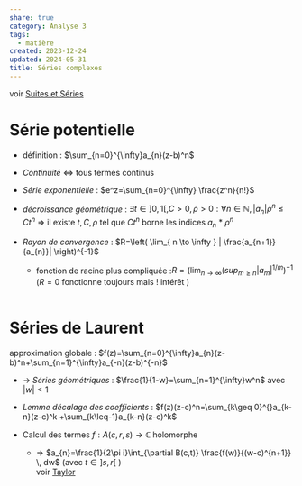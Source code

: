 ```yaml
---  
share: true  
category: Analyse 3  
tags:  
  - matière  
created: 2023-12-24  
updated: 2024-05-31  
title: Séries complexes  
---  
```

voir [Suites et Séries](Suites%20et%20S%C3%A9ries.md)  
# Série potentielle  
  
- définition : $\sum_{n=0}^{\infty}a_{n}(z-b)^n$  
  
- *Continuité* ⇔ tous termes continus  
  
- *Série exponentielle* : $e^z=\sum_{n=0}^{\infty} \frac{z^n}{n!}$  
  
- *décroissance géométrique* : $\exists t \in]0,1[,C>0,\rho>0:\forall n\in\mathbb{N} ,|a_{n}|\rho^n\leq Ct^n$ ⇒ il existe $t,C,\rho$ tel que $Ct^n$ borne les indices $a_{n}$ * $\rho^n$  
  
- *Rayon de convergence* : $R=\left( \lim_{ n \to \infty } | \frac{a_{n+1}}{a_{n}}| \right)^{-1}$  
	- fonction de racine plus compliquée :$R=\left( \lim_{ n \to \infty } (sup_{m\geq n}| a_{m}|^{1/m} \right)^{-1}$ ($R=0$ fonctionne toujours mais ! intérêt )  
&nbsp;  
# Séries de Laurent  
approximation globale : $f(z)=\sum_{n=0}^{\infty}a_{n}(z-b)^n+\sum_{n=1}^{\infty}a_{-n}(z-b)^{-n}$  
  
- → *Séries géométriques* : $\frac{1}{1-w}=\sum_{n=1}^{\infty}w^n$ avec $|w|<1$  
  
- *Lemme décalage des coefficients* : $f(z)(z-c)^n=\sum_{k\geq 0}^{}a_{k-n}(z-c)^k +\sum_{k\leq-1}a_{k-n}(z-c)^k$  
  
- Calcul des termes $f:A(c, r, s) \to \mathbb{C}$ holomorphe  
	- ⇒ $a_{n}=\frac{1}{2\pi i}\int_{\partial B(c,t)} \frac{f(w)}{(w-c)^{n+1}}  \, dw$ (avec $t\in ]s,r[$ )  
voir [Taylor](Taylor.md)  
